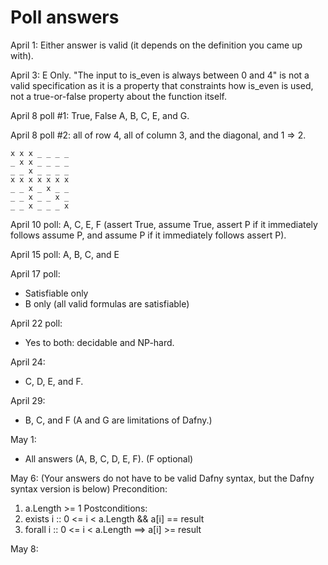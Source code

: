# Poll answers

April 1:
Either answer is valid (it depends on the definition you came up with).

April 3: E Only.
"The input to is_even is always between 0 and 4" is not a valid specification as it is a property
that constraints how is_even is used, not a true-or-false property about the function itself.

April 8 poll #1:
True, False
A, B, C, E, and G.

April 8 poll #2:
all of row 4, all of column 3, and the diagonal, and 1 => 2.
```
x x x _ _ _ _
_ x x _ _ _ _
_ _ x _ _ _ _
x x x x x x x
_ _ x _ x _ _
_ _ x _ _ x _
_ _ x _ _ _ x
```

April 10 poll:
A, C, E, F (assert True, assume True, assert P if it immediately follows assume P, and assume P if it immediately follows assert P).

April 15 poll:
A, B, C, and E

April 17 poll:
- Satisfiable only
- B only (all valid formulas are satisfiable)

April 22 poll:
- Yes to both: decidable and NP-hard.

April 24:
- C, D, E, and F.

April 29:
- B, C, and F
  (A and G are limitations of Dafny.)

May 1:
- All answers (A, B, C, D, E, F). (F optional)

May 6:
(Your answers do not have to be valid Dafny syntax, but the Dafny syntax version is below)
Precondition:
1. a.Length >= 1
Postconditions:
1. exists i :: 0 <= i < a.Length && a[i] == result
2. forall i :: 0 <= i < a.Length ==> a[i] >= result

May 8:

